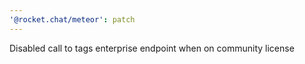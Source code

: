 ```yaml
---
'@rocket.chat/meteor': patch
---
```


Disabled call to tags enterprise endpoint when on community license
